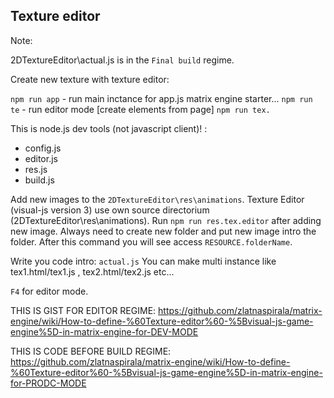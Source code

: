 
## Texture editor

Note:

2DTextureEditor\actual.js is in the `Final build` regime.

Create new texture with texture editor:

`npm run app`  - run main inctance for app.js matrix engine starter...
`npm run te`   - run editor mode [create elements from page]
`npm run tex.`


This is node.js dev tools (not javascript client)! :
 - config.js
 - editor.js
 - res.js
 - build.js

Add new images to the `2DTextureEditor\res\animations`. Texture Editor (visual-js version 3) use own source directorium 
(2DTextureEditor\res\animations). Run `npm run res.tex.editor` after adding new image. Always need to create new folder and put new image intro the folder. After this command you will see access `RESOURCE.folderName`.

Write you code intro: `actual.js`
You can make multi instance like tex1.html/tex1.js , tex2.html/tex2.js etc...

`F4` for editor mode.



THIS IS GIST FOR EDITOR REGIME:
https://github.com/zlatnaspirala/matrix-engine/wiki/How-to-define-%60Texture-editor%60-%5Bvisual-js-game-engine%5D-in-matrix-engine-for-DEV-MODE


THIS IS CODE BEFORE BUILD REGIME:
https://github.com/zlatnaspirala/matrix-engine/wiki/How-to-define-%60Texture-editor%60-%5Bvisual-js-game-engine%5D-in-matrix-engine-for-PRODC-MODE


